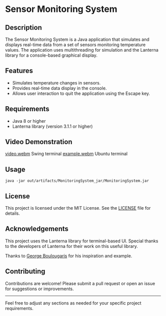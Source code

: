 # Sensor Monitoring System

## Description

The Sensor Monitoring System is a Java application that simulates and displays real-time data from a set of sensors monitoring temperature values. The application uses multithreading for simulation and the Lanterna library for a console-based graphical display.

## Features

- Simulates temperature changes in sensors.
- Provides real-time data display in the console.
- Allows user interaction to quit the application using the Escape key.

## Requirements

- Java 8 or higher
- Lanterna library (version 3.1.1 or higher)

## Video Demonstration

[video.webm](https://github.com/user-attachments/assets/5ee8206e-d126-4449-a5a5-357965bb9640)
Swing terminal
[example.webm](https://github.com/user-attachments/assets/96ad028f-a7cc-4136-94f5-9edd2ebb491b)
Ubuntu terminal

## Usage
```commandline
java -jar out/artifacts/MonitoringSystem_jar/MonitoringSystem.jar
```
## License

This project is licensed under the MIT License. See the [LICENSE](LICENSE) file for details.

## Acknowledgements

This project uses the Lanterna library for terminal-based UI. Special thanks to the developers of Lanterna for their work on this useful library.

Thanks to [George Boulougaris](https://medium.com/@giorgosbg/text-based-gui-with-lanterna-in-java-c8a754187fb1) for his inspiration and example.

## Contributing

Contributions are welcome! Please submit a pull request or open an issue for suggestions or improvements.

---

Feel free to adjust any sections as needed for your specific project requirements.
